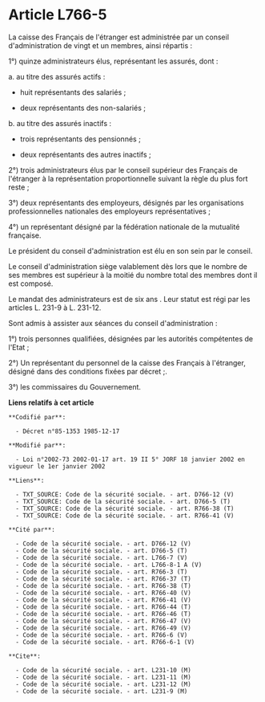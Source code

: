 # Article L766-5

La caisse des Français de l'étranger est administrée par un conseil d'administration de vingt et un membres, ainsi
répartis : 

1°) quinze administrateurs élus, représentant les assurés, dont : 

a. au titre des assurés actifs :

- huit représentants des salariés ;

- deux représentants des non-salariés ; 

b. au titre des assurés inactifs :

- trois représentants des pensionnés ;

- deux représentants des autres inactifs ; 

2°) trois administrateurs élus par le conseil supérieur des Français de l'étranger à la représentation proportionnelle
suivant la règle du plus fort reste ; 

3°) deux représentants des employeurs, désignés par les organisations professionnelles nationales des employeurs
représentatives ; 

4°) un représentant désigné par la fédération nationale de la mutualité française. 

Le président du conseil d'administration est élu en son sein par le conseil. 

Le conseil d'administration siège valablement dès lors que le nombre de ses membres est supérieur à la moitié du nombre total
des membres dont il est composé. 

Le mandat des administrateurs est de six ans   . Leur statut est régi par les articles L. 231-9 à L. 231-12. 

Sont admis à assister aux séances du conseil d'administration : 

1°) trois personnes qualifiées, désignées par les autorités compétentes de l'Etat ; 

2°) Un représentant du personnel de la caisse des Français à l'étranger, désigné dans des conditions fixées par décret ;. 

3°) les commissaires du Gouvernement.

**Liens relatifs à cet article**

	**Codifié par**:

	  - Décret n°85-1353 1985-12-17

	**Modifié par**:

	  - Loi n°2002-73 2002-01-17 art. 19 II 5° JORF 18 janvier 2002 en vigueur le 1er janvier 2002

	**Liens**:

	  - TXT_SOURCE: Code de la sécurité sociale. - art. D766-12 (V)
	  - TXT_SOURCE: Code de la sécurité sociale. - art. D766-5 (T)
	  - TXT_SOURCE: Code de la sécurité sociale. - art. R766-38 (T)
	  - TXT_SOURCE: Code de la sécurité sociale. - art. R766-41 (V)

	**Cité par**:

	  - Code de la sécurité sociale. - art. D766-12 (V)
	  - Code de la sécurité sociale. - art. D766-5 (T)
	  - Code de la sécurité sociale. - art. L766-7 (V)
	  - Code de la sécurité sociale. - art. L766-8-1 A (V)
	  - Code de la sécurité sociale. - art. R766-3 (T)
	  - Code de la sécurité sociale. - art. R766-37 (T)
	  - Code de la sécurité sociale. - art. R766-38 (T)
	  - Code de la sécurité sociale. - art. R766-40 (V)
	  - Code de la sécurité sociale. - art. R766-41 (V)
	  - Code de la sécurité sociale. - art. R766-44 (T)
	  - Code de la sécurité sociale. - art. R766-46 (T)
	  - Code de la sécurité sociale. - art. R766-47 (V)
	  - Code de la sécurité sociale. - art. R766-49 (V)
	  - Code de la sécurité sociale. - art. R766-6 (V)
	  - Code de la sécurité sociale. - art. R766-6-1 (V)

	**Cite**:

	  - Code de la sécurité sociale. - art. L231-10 (M)
	  - Code de la sécurité sociale. - art. L231-11 (M)
	  - Code de la sécurité sociale. - art. L231-12 (M)
	  - Code de la sécurité sociale. - art. L231-9 (M)
